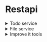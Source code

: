# Restapi
<details>
    <summary>Todo service</summary>
    ![Todos](./screenshots/todo_tests.png)
</details>
<details>
    <summary>File service</summary>
    ![Files](./screenshots/file_tests.png)
</details>
<details>
    <summary>Improve it tools</summary>

    <details>
        <summary>phpstan</summary>
        Before
        ![phpstan_before](./screenshots/phpstan_before_l5.png)
        After
        ![phpstan_after](./screenshots/phpstan_after_l5.png)
    </details>

    <details>
        <summary>phpcs</summary>
        Before
        ![phpcs_before_1](./screenshots/phpcs_before_1.png)
        ![phpcs_before_2](./screenshots/phpcs_before_2.png)
        ![phpcs_before_3](./screenshots/phpcs_before_3.png)
        phpcbf_fix
        ![phpcbf_fix](./screenshots/phpcbf_fix.png)
    </details>

    <details>
        <summary>php-cs-fixer</summary>
        ![php-cs-fixer](./screenshots/php-cs-fixer.png)
    </details>

    <details>
        <summary>phpmd</summary>
        ![phpmd](./screenshots/phpmd_before_cleancode.png)
    </details>

</details>
